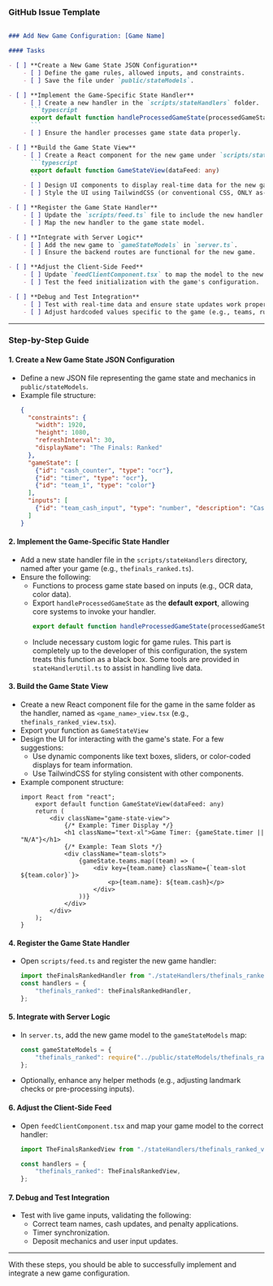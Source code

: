 ### GitHub Issue Template

```markdown

### Add New Game Configuration: [Game Name]

#### Tasks

- [ ] **Create a New Game State JSON Configuration**
    - [ ] Define the game rules, allowed inputs, and constraints.
    - [ ] Save the file under `public/stateModels`.

- [ ] **Implement the Game-Specific State Handler**
    - [ ] Create a new handler in the `scripts/stateHandlers` folder. 
      ```typescript 
      export default function handleProcessedGameState(processedGameState: StateModel): HandledGameState
      ```
    - [ ] Ensure the handler processes game state data properly.

- [ ] **Build the Game State View**
    - [ ] Create a React component for the new game under `scripts/stateHandlers`.
      ```typescript 
      export default function GameStateView(dataFeed: any)
      ```
    - [ ] Design UI components to display real-time data for the new game.
    - [ ] Style the UI using TailwindCSS (or conventional CSS, ONLY as-needed).

- [ ] **Register the Game State Handler**
    - [ ] Update the `scripts/feed.ts` file to include the new handler.
    - [ ] Map the new handler to the game state model.

- [ ] **Integrate with Server Logic**
    - [ ] Add the new game to `gameStateModels` in `server.ts`.
    - [ ] Ensure the backend routes are functional for the new game.

- [ ] **Adjust the Client-Side Feed**
    - [ ] Update `feedClientComponent.tsx` to map the model to the new handler dynamically.
    - [ ] Test the feed initialization with the game's configuration.

- [ ] **Debug and Test Integration**
    - [ ] Test with real-time data and ensure state updates work properly.
    - [ ] Adjust hardcoded values specific to the game (e.g., teams, rules).

```

---

### **Step-by-Step Guide**

#### 1. **Create a New Game State JSON Configuration**
- Define a new JSON file representing the game state and mechanics in `public/stateModels`.
- Example file structure:
  ```json
  {
    "constraints": {
      "width": 1920,
      "height": 1080,
      "refreshInterval": 30,
      "displayName": "The Finals: Ranked"
    },
    "gameState": [
      {"id": "cash_counter", "type": "ocr"},
      {"id": "timer", "type": "ocr"},
      {"id": "team_1", "type": "color"}
    ],
    "inputs": [
      {"id": "team_cash_input", "type": "number", "description": "Cash updates per team"}
    ]
  }
  ```

#### 2. **Implement the Game-Specific State Handler**
- Add a new state handler file in the `scripts/stateHandlers` directory, named after your game (e.g., `thefinals_ranked.ts`).
- Ensure the following:
    - Functions to process game state based on inputs (e.g., OCR data, color data).
    - Export `handleProcessedGameState` as the **default export**, allowing core systems to invoke your handler.
      ```typescript 
      export default function handleProcessedGameState(processedGameState: StateModel): HandledGameState
      ```
    - Include necessary custom logic for game rules. This part is completely up to the developer of this configuration, the system treats this function as a black box. Some tools are provided in `stateHandlerUtil.ts` to assist in handling live data. 

#### 3. **Build the Game State View**
- Create a new React component file for the game in the same folder as the handler, named as `<game_name>_view.tsx` (e.g., `thefinals_ranked_view.tsx`).
- Export your function as `GameStateView`
- Design the UI for interacting with the game's state. For a few suggestions:
    - Use dynamic components like text boxes, sliders, or color-coded displays for team information.
    - Use TailwindCSS for styling consistent with other components.
- Example component structure:
  ```tsx
  import React from "react";
      export default function GameStateView(dataFeed: any)
      return (
          <div className="game-state-view">
              {/* Example: Timer Display */}
              <h1 className="text-xl">Game Timer: {gameState.timer || "N/A"}</h1>
              {/* Example: Team Slots */}
              <div className="team-slots">
                  {gameState.teams.map((team) => (
                      <div key={team.name} className={`team-slot ${team.color}`}>
                          <p>{team.name}: ${team.cash}</p>
                      </div>
                  ))}
              </div>
          </div>
      );
  }
  ```

#### 4. **Register the Game State Handler**
- Open `scripts/feed.ts` and register the new game handler:
  ```typescript
  import theFinalsRankedHandler from "./stateHandlers/thefinals_ranked";
  const handlers = {
      "thefinals_ranked": theFinalsRankedHandler,
  };
  ```

#### 5. **Integrate with Server Logic**
- In `server.ts`, add the new game model to the `gameStateModels` map:
  ```typescript
  const gameStateModels = {
      "thefinals_ranked": require("../public/stateModels/thefinals_ranked.json"),
  };
  ```
- Optionally, enhance any helper methods (e.g., adjusting landmark checks or pre-processing inputs).

#### 6. **Adjust the Client-Side Feed**
- Open `feedClientComponent.tsx` and map your game model to the correct handler:
  ```typescript
  import TheFinalsRankedView from "./stateHandlers/thefinals_ranked_view";

  const handlers = {
      "thefinals_ranked": TheFinalsRankedView,
  };
  ```

#### 7. **Debug and Test Integration**
- Test with live game inputs, validating the following:
    - Correct team names, cash updates, and penalty applications.
    - Timer synchronization.
    - Deposit mechanics and user input updates.

---

With these steps, you should be able to successfully implement and integrate a new game configuration.
